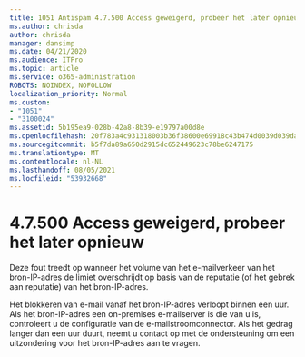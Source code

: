 ```yaml
---
title: 1051 Antispam 4.7.500 Access geweigerd, probeer het later opnieuw
ms.author: chrisda
author: chrisda
manager: dansimp
ms.date: 04/21/2020
ms.audience: ITPro
ms.topic: article
ms.service: o365-administration
ROBOTS: NOINDEX, NOFOLLOW
localization_priority: Normal
ms.custom:
- "1051"
- "3100024"
ms.assetid: 5b195ea9-028b-42a8-8b39-e19797a00d8e
ms.openlocfilehash: 20f783a4c931318003b36f38600e69918c43b474d0039d039da25684c865c5e9
ms.sourcegitcommit: b5f7da89a650d2915dc652449623c78be6247175
ms.translationtype: MT
ms.contentlocale: nl-NL
ms.lasthandoff: 08/05/2021
ms.locfileid: "53932668"
---
```

# <a name="47500-access-denied-please-try-again-later"></a>4.7.500 Access geweigerd, probeer het later opnieuw

Deze fout treedt op wanneer het volume van het e-mailverkeer van het bron-IP-adres de limiet overschrijdt op basis van de reputatie (of het gebrek aan reputatie) van het bron-IP-adres.

Het blokkeren van e-mail vanaf het bron-IP-adres verloopt binnen een uur. Als het bron-IP-adres een on-premises e-mailserver is die van u is, controleert u de configuratie van de e-mailstroomconnector. Als het gedrag langer dan een uur duurt, neemt u contact op met de ondersteuning om een uitzondering voor het bron-IP-adres aan te vragen.
